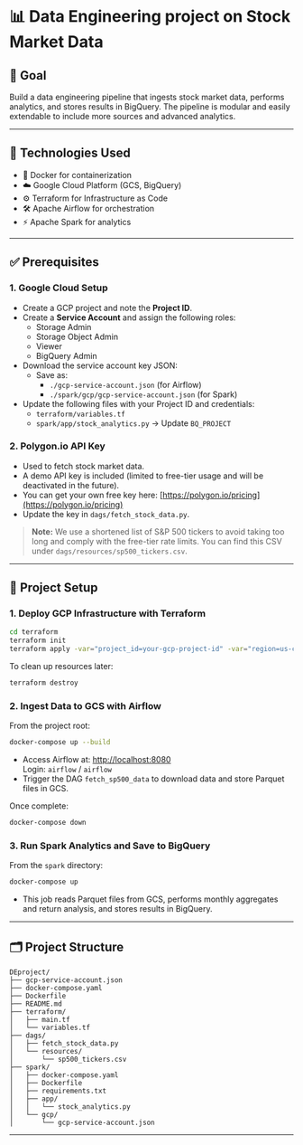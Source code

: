 # 📊 Data Engineering project on Stock Market Data

## 🧠 Goal

Build a data engineering pipeline that ingests stock market data, performs analytics, and stores results in BigQuery. The pipeline is modular and easily extendable to include more sources and advanced analytics.

---

## 🔧 Technologies Used

- 🐳 Docker for containerization  
- ☁️ Google Cloud Platform (GCS, BigQuery)  
- ⚙️ Terraform for Infrastructure as Code  
- 🛠️ Apache Airflow for orchestration  
- ⚡ Apache Spark for analytics  

---

## ✅ Prerequisites

### 1. Google Cloud Setup

- Create a GCP project and note the **Project ID**.
- Create a **Service Account** and assign the following roles:
  - Storage Admin
  - Storage Object Admin
  - Viewer
  - BigQuery Admin
- Download the service account key JSON:
  - Save as:
    - `./gcp-service-account.json` (for Airflow)
    - `./spark/gcp/gcp-service-account.json` (for Spark)
- Update the following files with your Project ID and credentials:
  - `terraform/variables.tf`
  - `spark/app/stock_analytics.py` → Update `BQ_PROJECT`

### 2. Polygon.io API Key

- Used to fetch stock market data.
- A demo API key is included (limited to free-tier usage and will be deactivated in the future).
- You can get your own free key here: [https://polygon.io/pricing](https://polygon.io/pricing)
- Update the key in `dags/fetch_stock_data.py`.

> **Note:** We use a shortened list of S&P 500 tickers to avoid taking too long and comply with the free-tier rate limits. You can find this CSV under `dags/resources/sp500_tickers.csv`.

---

## 🚀 Project Setup

### 1. Deploy GCP Infrastructure with Terraform

```bash
cd terraform
terraform init
terraform apply -var="project_id=your-gcp-project-id" -var="region=us-central1"
```

To clean up resources later:

```bash
terraform destroy
```

### 2. Ingest Data to GCS with Airflow

From the project root:

```bash
docker-compose up --build
```

- Access Airflow at: [http://localhost:8080](http://localhost:8080)  
  Login: `airflow` / `airflow`
- Trigger the DAG `fetch_sp500_data` to download data and store Parquet files in GCS.

Once complete:

```bash
docker-compose down
```

### 3. Run Spark Analytics and Save to BigQuery

From the `spark` directory:

```bash
docker-compose up
```

- This job reads Parquet files from GCS, performs monthly aggregates and return analysis, and stores results in BigQuery.

---

## 🗂️ Project Structure

```
DEproject/
├── gcp-service-account.json
├── docker-compose.yaml
├── Dockerfile
├── README.md
├── terraform/
│   ├── main.tf
│   └── variables.tf
├── dags/
│   ├── fetch_stock_data.py
│   └── resources/
│       └── sp500_tickers.csv
├── spark/
│   ├── docker-compose.yaml
│   ├── Dockerfile
│   ├── requirements.txt
│   ├── app/
│   │   └── stock_analytics.py
│   └── gcp/
│       └── gcp-service-account.json
```

---